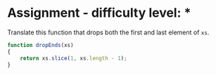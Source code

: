 # Assignment - difficulty level: *

Translate this function that drops both the first and last element of `xs`.

```javascript
function dropEnds(xs)
{
    return xs.slice(1, xs.length - 1);
}
```
